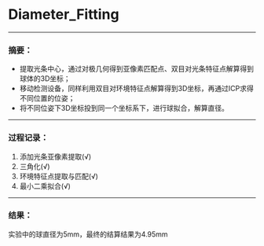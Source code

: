 # Diameter_Fitting
---
### 摘要：
- 提取光条中心，通过对极几何得到亚像素匹配点、双目对光条特征点解算得到球体的3D坐标；   
- 移动检测设备，同样利用双目对环境特征点解算得到3D坐标，再通过ICP求得不同位置的位姿；
- 将不同位姿下3D坐标投到同一个坐标系下，进行球拟合，解算直径。
---
### 过程记录：
1. 添加光条亚像素提取(√)
2. 三角化(√)
3. 环境特征点提取与匹配(√)
4. 最小二乘拟合(√)
---
### 结果：
实验中的球直径为5mm，最终的结算结果为4.95mm

